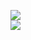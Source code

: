 [![](https://img.shields.io/badge/Made%20With-Github%20Spray-lightgrey.svg?style=for-the-badge&logo=github)](https://github.com/Annihil/github-spray#6314)  
[![](https://i.imgur.com/2DrTn0Z.gif)](https://github.com/Annihil/github-spray)